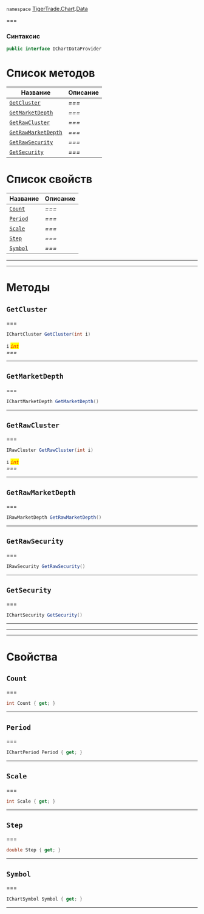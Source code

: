 
`namespace` [TigerTrade.Chart](../../TigerTrade.Chart.md).[Data](../../TigerTrade.Chart/Data.md)


===

### Синтаксис
```csharp
public interface IChartDataProvider
```


# Список методов
| Название | Описание |
| --- | --- |
| [`GetCluster`](#method-getcluster) | *===* |
| [`GetMarketDepth`](#method-getmarketdepth) | *===* |
| [`GetRawCluster`](#method-getrawcluster) | *===* |
| [`GetRawMarketDepth`](#method-getrawmarketdepth) | *===* |
| [`GetRawSecurity`](#method-getrawsecurity) | *===* |
| [`GetSecurity`](#method-getsecurity) | *===* |

# Список свойств
| Название | Описание |
| --- | --- |
| [`Count`](#property-count) | *===* |
| [`Period`](#property-period) | *===* |
| [`Scale`](#property-scale) | *===* |
| [`Step`](#property-step) | *===* |
| [`Symbol`](#property-symbol) | *===* |





***  
***  
# Методы

## `GetCluster`<a href="method-getcluster" id="method-getcluster"></a>
===
```csharp
IChartCluster GetCluster(int i)
```

`i` <mark style="color:red;">*`int`*</mark>  
 *===*  


***  

## `GetMarketDepth`<a href="method-getmarketdepth" id="method-getmarketdepth"></a>
===
```csharp
IChartMarketDepth GetMarketDepth()
```

***  

## `GetRawCluster`<a href="method-getrawcluster" id="method-getrawcluster"></a>
===
```csharp
IRawCluster GetRawCluster(int i)
```

`i` <mark style="color:red;">*`int`*</mark>  
 *===*  


***  

## `GetRawMarketDepth`<a href="method-getrawmarketdepth" id="method-getrawmarketdepth"></a>
===
```csharp
IRawMarketDepth GetRawMarketDepth()
```

***  

## `GetRawSecurity`<a href="method-getrawsecurity" id="method-getrawsecurity"></a>
===
```csharp
IRawSecurity GetRawSecurity()
```

***  

## `GetSecurity`<a href="method-getsecurity" id="method-getsecurity"></a>
===
```csharp
IChartSecurity GetSecurity()
```

***  
***  
 ***  
# Свойства

## `Count`<a href="property-count" id="property-count"></a>
===
```csharp
int Count { get; }
```  
***

## `Period`<a href="property-period" id="property-period"></a>
===
```csharp
IChartPeriod Period { get; }
```  
***

## `Scale`<a href="property-scale" id="property-scale"></a>
===
```csharp
int Scale { get; }
```  
***

## `Step`<a href="property-step" id="property-step"></a>
===
```csharp
double Step { get; }
```  
***

## `Symbol`<a href="property-symbol" id="property-symbol"></a>
===
```csharp
IChartSymbol Symbol { get; }
```  
***

